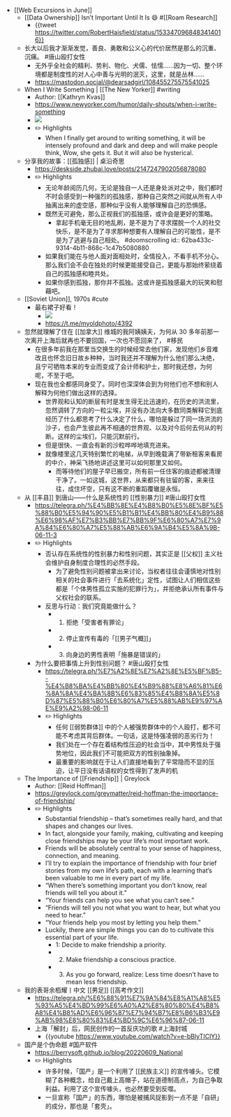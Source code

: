 - [[Web Excursions in June]]
	- [[Data Ownership]] Isn’t Important Until It Is 😄 #[[Roam Research]]
		- {{tweet https://twitter.com/RobertHaisfield/status/1533470968483414016}}
	- 长大以后我才渐渐发觉，善良、勇敢和公义心的代价居然是那么的沉重、沉痛。 #唐山殴打女性
		- 无外乎全社会的精利、势利、物化、犬儒、怯懦……因为一切、整个环境都是制度性的对人心中善与光明的泯灭，这里，就是丛林……
		- https://mastodon.social/@dearsadgirl/108455275575541025
	- When I Write Something | [[The New Yorker]] #writing
		- Author: [[Kathryn Kvas]]
		- https://www.newyorker.com/humor/daily-shouts/when-i-write-something
		- ![](https://dsc.cloud/0435ce/1654926864.jpg)
		- ✏️ Highlights
			- When I finally get around to writing something, it will be intensely profound and dark and deep and will make people think, Wow, she gets it. But it will also be hysterical.
	- 分享我的故事：[[孤独感]] | 桌沿奇思
		- https://deskside.zhubai.love/posts/2147247902056878080
		- ✏️ Highlights
			- 无论年龄阅历几何，无论是独自一人还是身处派对之中，我们都时不时会感受到一种强烈的孤独感，那种自己突然之间就从所有人中抽离出来的虚空感，那种似乎没有人能够理解自己的恐惧感。
			- 既然无可避免，那么正视我们的孤独感，或许会是更好的策略。
				- 拿起手机毫无目的地乱刷，是不是为了寻求摆脱一个人的社交快乐，是不是为了寻求那种想要有人理解自己的可能性，是不是为了逃避与自己相处。 #doomscrolling
				  id:: 62ba433c-9314-4b11-868c-1c47b5080880
			- 如果我们能在与他人面对面相处时，全情投入，不看手机不分心。那么我们会不会在独处的时候更能接受自己，更能与那始终萦绕着自己的孤独感和睦共处。
			- 如果你感到孤独，那你并不孤独。这或许是孤独感最大的玩笑和慰藉吧。
	- [[Soviet Union]], 1970s #cute
		- 最右裙子好看！
			- ![](https://dsc.cloud/0435ce/1654947063.jpeg)
			- https://t.me/myoldphoto/4392
	- 忽然就理解了住在 [[加拿大]] 维城的我阿姨姨夫，为何从 30 多年前那一次离开上海后就再也不要回国，一次也不愿回来了， #移民
		- 在很多年前我在那里当交换生的时候经常去他们家，发现他们乡音难改且也怀念旧日故乡种种，当时我还并不理解为什么他们那么决绝，且宁可牺牲本来的专业而变成了会计师和护士，那时我还想，为何呢，不至于吧。
		- 现在我也全都感同身受了。同时也深深体会到为何他们也不想和别人解释为何他们做出这样的选择。
			- 世界观和认知的断层有时是发生得无比迅速的，在历史的洪流里，忽然调转了方向的一粒尘埃，并没有办法向大多数同类解释它到底经历了什么都思考了什么决定了什么，哪怕是躲过了同一场洪流的沙子，也会产生彼此再不相通的世界观、以及对今后何去何从的判断。这样的尘埃们，只能沉默前行。
			- 但是很快、一直会有新的沙粒哗哗地填充进来。
			- 就像楼里这几天特别繁忙的电梯，从早到晚载满了带新租客来看房的中介，神采飞扬地讲述这里可以如何那里又如何。
				- 而等待他们的屋子早已搬空，所有前一任住客的痕迹都被清理干净了。一如这城，这世界，从来都只有驻留的客，来来往往，成住坏空，只有这不断的重蹈覆辙是永恒。
	- 从 [[丰县]] 到唐山——什么是系统性的 [[性别暴力]] #唐山殴打女性
		- https://telegra.ph/%E4%BB%8E%E4%B8%B0%E5%8E%BF%E5%88%B0%E5%94%90%E5%B1%B1%E4%BB%80%E4%B9%88%E6%98%AF%E7%B3%BB%E7%BB%9F%E6%80%A7%E7%9A%84%E6%80%A7%E5%88%AB%E6%9A%B4%E5%8A%9B-06-11-3
		- ✏️ Highlights
			- 否认存在系统性的性别暴力和性别问题，其实正是 [[父权]] 主义社会维护自身制度合理性的必然手段。
				- 为了避免性别问题被拿出来讨论，当权者往往会谨慎地对性别相关的社会事件进行「去系统化」定性，试图让人们相信这些都是「个体男性孤立实施的犯罪行为」，并拒绝承认所有事件与父权社会的联系。
			- 反思与行动：我们究竟能做什么？
				- 1. 拒绝「受害者有罪论」
				- 2. 停止宣传有毒的「[[男子气概]]」
				- 3. 向身边的男性表明「施暴是错误的」
		- 为什么要把事情上升到性别问题？ #唐山殴打女性
			- https://telegra.ph/%E7%A2%8E%E7%A2%8E%E5%BF%B5--%E4%B8%BA%E4%BB%80%E4%B9%88%E8%A6%81%E6%8A%8A%E4%BA%8B%E6%83%85%E4%B8%8A%E5%8D%87%E5%88%B0%E6%80%A7%E5%88%AB%E9%97%AE%E9%A2%98-06-11
			- ✏️ Highlights
				- 任何 [[弱势群体]] 中的个人被强势群体中的个人殴打，都不可能不考虑其背后群体。一句话，这是恃强凌弱的恶劣行为！
				- 我们处在一个存在着结构性压迫的社会当中，其中男性处于强势地位，因此我们不可能把双方的性别抽象掉。
				- 最重要的影响就在于让人们直接地看到了平常隐而不显的压迫，让平日没有话语权的女性得到了发声的机
	- The Importance of [[Friendship]] | Greylock
		- Author: [[Reid Hoffman]]
		- https://greylock.com/greymatter/reid-hoffman-the-importance-of-friendship/
		- ✏️ Highlights
			- Substantial friendship – that’s sometimes really hard, and that shapes and changes our lives.
			- In fact, alongside your family, making, cultivating and keeping close friendships may be your life’s most important work.
			- Friends will be absolutely central to your sense of happiness, connection, and meaning.
			- I’ll try to explain the importance of friendship with four brief stories from my own life’s path, each with a learning that’s been valuable to me in every part of my life.
			- “When there’s something important you don’t know, real friends will tell you about it.”
			- “Your friends can help you see what you can’t see.”
			- “Friends will tell you not what you want to hear, but what you need to hear.”
			- “Your friends help you most by letting you help them.”
			- Luckily, there are simple things you can do to cultivate this essential part of your life.
				- 1: Decide to make friendship a priority.
				- 2. Make friendship a conscious practice.
				- 3. As you go forward, realize: Less time doesn’t have to mean less friendship.
	- 我的表哥余栢耀丨中文 [[男足]] [[高考作文]]
		- https://telegra.ph/%E6%88%91%E7%9A%84%E8%A1%A8%E5%93%A5%E4%BD%99%E6%A0%A2%E8%80%80%E4%B8%A8%E4%B8%AD%E6%96%87%E7%94%B7%E8%B6%B3%E9%AB%98%E8%80%83%E4%BD%9C%E6%96%87-06-11
		- 上海「解封」后，网民创作的一首反庆功的歌 #上海封城
			- {{youtube https://www.youtube.com/watch?v=e-bBlyTIClY}}
	- 国产是个伪命题 #国产软件
		- https://berrysoft.github.io/blog/20220609_National
		- ✏️ Highlights
			- 许多时候，「国产」是一个利用了 [[民族主义]] 的宣传噱头。它模糊了各种概念，给自己戴上高帽子，站在道德制高点，为自己争取利益。利用了这个宣传噱头，也必然要受到反噬。
			- 一旦宣称「国产」的东西，哪怕是被捕风捉影到一点不是「自研」的成分，那也是「套壳」。